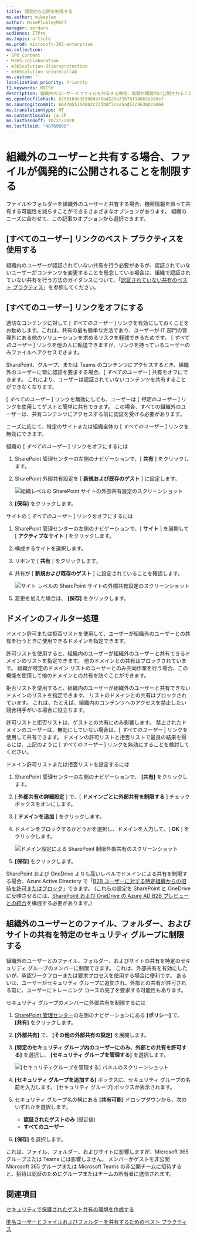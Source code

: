 ```yaml
---
title: 偶発的な公開を制限する
ms.author: mikeplum
author: MikePlumleyMSFT
manager: serdars
audience: ITPro
ms.topic: article
ms.prod: microsoft-365-enterprise
ms.collection:
- SPO_Content
- M365-collaboration
- m365solution-3tiersprotection
- m365solution-securecollab
ms.custom: ''
localization_priority: Priority
f1.keywords: NOCSH
description: 組織外のユーザーとファイルを共有する場合、情報が偶発的に公開されることを防止する方法を説明します。
ms.openlocfilehash: 6250103e36900da76a4529a73b78f14862ab86ef
ms.sourcegitcommit: 6647055154002c7d3b8f7ce25ad53c9636bc8066
ms.translationtype: HT
ms.contentlocale: ja-JP
ms.lasthandoff: 10/27/2020
ms.locfileid: "48769008"
---
```

# <a name="limit-accidental-exposure-to-files-when-sharing-with-people-outside-your-organization"></a>組織外のユーザーと共有する場合、ファイルが偶発的に公開されることを制限する

ファイルやフォルダーを組織外のユーザーと共有する場合、機密情報を誤って共有する可能性を減らすことができるさまざまなオプションがあります。 組織のニーズに合わせて、この記事のオプションから選択できます。

## <a name="use-best-practices-for-anyone-links"></a>[すべてのユーザー] リンクのベスト プラクティスを使用する

組織内のユーザーが認証されていない共有を行う必要があるが、認証されていないユーザーがコンテンツを変更することを懸念している場合は、組織で認証されていない共有を行う方法のガイダンスについて、「[認証されていない共有のベスト プラクティス](best-practices-anonymous-sharing.md)」を参照してください。

## <a name="turn-off-anyone-links"></a>[すべてのユーザー] リンクをオフにする

適切なコンテンツに対して [ *すべてのユーザー* ] リンクを有効にしておくことをお勧めします。これは、共有の最も簡単な方法であり、ユーザーが IT 部門の管理外にある他のソリューションを求めるリスクを軽減できるためです。 [ *すべてのユーザー* ] リンクを他の人に転送できますが、リンクを持っているユーザーのみファイルへアクセスできます。

SharePoint、グループ、または Teams のコンテンツにアクセスするとき、組織外のユーザーに常に認証を要求する場合、[ *すべてのユーザー* ] 共有をオフにできます。 これにより、ユーザーは認証されていないコンテンツを共有することができなくなります。

[ *すべてのユーザー* ] リンクを無効にしても、ユーザーは [ *特定のユーザー* ] リンクを使用してゲストと簡単に共有できます。 この場合、すべての組織外のユーザーは、共有コンテンツにアクセスする前に認証を受ける必要があります。

ニーズに応じて、特定のサイトまたは組織全体の [ *すべてのユーザー* ] リンクを無効にできます。

組織の [ *すべてのユーザー* ] リンクをオフにするには
1. SharePoint 管理センターの左側のナビゲーションで、[ **共有** ] をクリックします。
2. SharePoint 外部共有設定を [ **新規および既存のゲスト** ] に設定します。

   ![組織レベルの SharePoint サイトの外部共有設定のスクリーンショット](../media/sharepoint-organization-external-sharing-controls-new-users.png)

3. **[保存]** をクリックします。

サイトの [ *すべてのユーザー* ] リンクをオフにするには
1. SharePoint 管理センターの左側のナビゲーションで、[ **サイト** ] を展開して [ **アクティブなサイト** ] をクリックします。
2. 構成するサイトを選択します。
3. リボンで [ **共有** ] をクリックします。
4. 共有が [ **新規および既存のゲスト** ] に設定されていることを確認します。

   ![サイト レベルの SharePoint サイトの外部共有設定のスクリーンショット](../media/sharepoint-site-external-sharing-settings.png)

5. 変更を加えた場合は、 **[保存]** をクリックします。

## <a name="domain-filtering"></a>ドメインのフィルター処理

ドメイン許可または拒否リストを使用して、ユーザーが組織外のユーザーとの共有を行うときに使用できるドメインを指定できます。

許可リストを使用すると、組織内のユーザーが組織外のユーザーと共有できるドメインのリストを指定できます。 他のドメインとの共有はブロックされています。 組織が特定のドメイン リストのユーザーとのみ共同作業を行う場合、この機能を使用して他のドメインとの共有を防ぐことができます。

拒否リストを使用すると、組織内のユーザーが組織外のユーザーと共有できないドメインのリストを指定できます。 リストのドメインとの共有はブロックされています。 これは、たとえば、組織内のコンテンツへのアクセスを禁止したい競合相手がいる場合に役立ちます。

許可リストと拒否リストは、ゲストとの共有にのみ影響します。 禁止されたドメインのユーザーは、無効にしていない場合は、[ *すべてのユーザー* ] リンクを使用して共有できます。 ドメインの許可リストと拒否リストで最良の結果を得るには、上記のように [ *すべてのユーザー* ] リンクを無効にすることを検討してください。

ドメイン許可リストまたは拒否リストを設定するには
1. SharePoint 管理センターの左側のナビゲーションで、 **[共有]** をクリックします。
2. [ **外部共有の詳細設定** ] で、[ **ドメインごとに外部共有を制限する** ] チェックボックスをオンにします。
3. [ **ドメインを追加** ] をクリックします。
4. ドメインをブロックするかどうかを選択し、ドメインを入力して、[ **OK** ] をクリックします。

   ![ドメイン設定による SharePoint 制限外部共有のスクリーンショット](../media/sharepoint-sharing-block-domain.png)

5. **[保存]** をクリックします。

SharePoint および OneDrive よりも高いレベルでドメインによる共有を制限する場合、Azure Active Directory で「[B2B ユーザーに対する特定組織からの招待を許可またはブロック](https://docs.microsoft.com/azure/active-directory/b2b/allow-deny-list)」できます。 (これらの設定を SharePoint と OneDrive に反映させるには、[SharePoint および OneDrive の Azure AD B2B プレビューとの統合](https://docs.microsoft.com/sharepoint/sharepoint-azureb2b-integration-preview)を構成する必要があります。)

## <a name="limit-sharing-of-files-folders-and-sites-with-people-outside-your-organization-to-specified-security-groups"></a>組織外のユーザーとのファイル、フォルダー、およびサイトの共有を特定のセキュリティ グループに制限する

組織外のユーザーとのファイル、フォルダー、およびサイトの共有を特定のセキュリティ グループのメンバーに制限できます。 これは、外部共有を有効にしたいが、承認ワークフローまたは要求プロセスを使用する場合に便利です。 あるいは、ユーザーがセキュリティ グループに追加され、外部との共有が許可される前に、ユーザーにトレーニング コースの完了を要求する可能性もあります。

セキュリティ グループのメンバーに外部共有を制限するには
1. [SharePoint 管理センター](https://admin.microsoft.com/sharepoint)の左側のナビゲーションにある **[ポリシー]** で、 **[共有]** をクリックします。
2. **[外部共有]** で、 **[その他の外部共有の設定]** を展開します。

3. **[特定のセキュリティ グループ内のユーザーにのみ、外部との共有を許可する]** を選択し、 **[セキュリティ グループを管理する]** を選択します。

    ![[セキュリティグループを管理する] パネルのスクリーンショット](https://docs.microsoft.com/sharepoint/sharepointonline/media/manage-security-groups.png)

4. **[セキュリティ グループを追加する]** ボックスに、セキュリティ グループの名前を入力します。 [セキュリティ グループ] ボックスが表示されます。

5. セキュリティ グループ名の横にある **[共有可能]** ドロップダウンから、次のいずれかを選択します。

    - **認証されたゲストのみ** (既定値)
    - **すべてのユーザー**

6. **[保存]** を選択します。

これは、ファイル、フォルダー、およびサイトに影響しますが、Microsoft 365 グループまたは Teams には影響しません。 メンバーがゲストを非公開 Microsoft 365 グループまたは Microsoft Teams の非公開チームに招待すると、招待は認証のためにグループまたはチームの所有者に送信されます。

## <a name="see-also"></a>関連項目

[セキュリティで保護されたゲスト共有の環境を作成する](create-secure-guest-sharing-environment.md)

[匿名ユーザーとファイルおよびフォルダーを共有するためのベスト プラクティス](best-practices-anonymous-sharing.md)